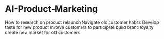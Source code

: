 # AI-Product-Marketing
How to research on product relaunch 
Navigate old customer habits 
Develop taste for new product 
involve customers to participate
build brand loyalty
create new market for old customers
